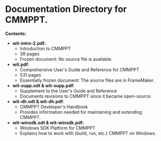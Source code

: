 # Documentation Directory for CMMPPT.

**Contents:**
* **wit-intro-2.pdf:**
  * Introduction to CMMPPT
  * 38 pages
  * Frozen document: No source file is available.
* **wit.pdf**:
  * Comprehensive User's Guide and Reference for CMMPPT
  * 531 pages
  * Essentially frozen document: The source files are in FrameMaker.
* **wit-supp.odt & wit-supp.pdf**:
  * Supplement to the User's Guide and Reference
  * Documents revisions to CMMPPT since it became open-source.
* **wit-dh.odt & wit-dh.pdf**:
  * CMMPPT Developer's Handbook
  * Provides information needed for maintaining and extending CMMPPT.
* **wit-winsdk.odt & wit-winsdk.pdf:**
  * Windows SDK Platform for CMMPPT
  * Explains how to work with (build, run, etc.) CMMPPT on Windows.

